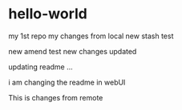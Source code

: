 # hello-world
my 1st repo
my changes from local
new stash test

new amend test
new changes updated

updating readme ...

i am changing the readme in webUI

This is changes from remote
